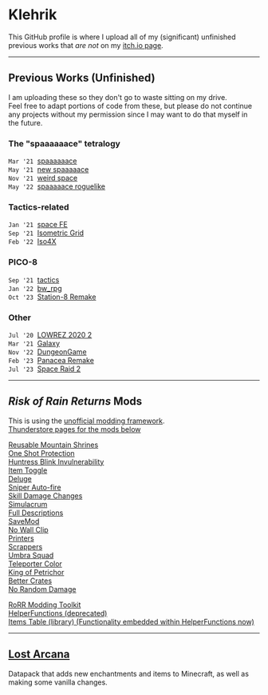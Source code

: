 # Klehrik

This GitHub profile is where I upload all of my (significant) unfinished previous works that *are not* on my [itch.io page](https://klehrik.itch.io).

---

## Previous Works (Unfinished)

I am uploading these so they don't go to waste sitting on my drive.  
Feel free to adapt portions of code from these, but please do not continue any projects without my permission since I may want to do that myself in the future.

### The "spaaaaaace" tetralogy
`Mar '21`&nbsp; [spaaaaaace](https://github.com/Klehrik/spaaaaaace)  
`May '21`&nbsp; [new spaaaaace](https://github.com/Klehrik/new-spaaaaace)  
`Nov '21`&nbsp; [weird space](https://github.com/Klehrik/weird-space)  
`May '22`&nbsp; [spaaaaace roguelike](https://github.com/Klehrik/spaaaaace-roguelike)  

### Tactics-related
`Jan '21`&nbsp; [space FE](https://github.com/Klehrik/space-FE)  
`Sep '21`&nbsp; [Isometric Grid](https://github.com/Klehrik/Isometric-Grid)  
`Feb '22`&nbsp; [Iso4X](https://github.com/Klehrik/Iso4X)  

### PICO-8
`Sep '21`&nbsp; [tactics](https://github.com/Klehrik/tactics)  
`Jan '22`&nbsp; [bw_rpg](https://github.com/Klehrik/bw_rpg)  
`Oct '23`&nbsp; [Station-8 Remake](https://github.com/Klehrik/Station-8-Remake)  

### Other
`Jul '20`&nbsp; [LOWREZ 2020 2](https://github.com/Klehrik/LOWREZ-2020-2)  
`Mar '21`&nbsp; [Galaxy](https://github.com/Klehrik/Galaxy)  
`Nov '22`&nbsp; [DungeonGame](https://github.com/Klehrik/DungeonGame)  
`Feb '23`&nbsp; [Panacea Remake](https://github.com/Klehrik/Panacea-Remake)  
`Jul '23`&nbsp; [Space Raid 2](https://github.com/Klehrik/Space-Raid-2)  

---

## *Risk of Rain Returns* Mods

This is using the [unofficial modding framework](https://github.com/return-of-modding/ReturnOfModding).  
[Thunderstore pages for the mods below](https://thunderstore.io/c/risk-of-rain-returns/p/Klehrik/)  

[Reusable Mountain Shrines](https://github.com/Klehrik/RoRR-ReusableMountainShrines)  
[One Shot Protection](https://github.com/Klehrik/RoRR-OneShotProtection)  
[Huntress Blink Invulnerability](https://github.com/Klehrik/RoRR-HuntressBlinkInvulnerability)  
[Item Toggle](https://github.com/Klehrik/RoRR-ItemToggle)  
[Deluge](https://github.com/Klehrik/RoRR-Deluge)  
[Sniper Auto-fire](https://github.com/Klehrik/RoRR-SniperAutofire)  
[Skill Damage Changes](https://github.com/Klehrik/RoRR-SkillDamageChanges)  
[Simulacrum](https://github.com/Klehrik/RoRR-Simulacrum)  
[Full Descriptions](https://github.com/Klehrik/RoRR-FullDescriptions)  
[SaveMod](https://github.com/Klehrik/RoRR-SaveMod)  
[No Wall Clip](https://github.com/Klehrik/RoRR-NoWallClip)  
[Printers](https://github.com/Klehrik/RoRR-Printers)  
[Scrappers](https://github.com/Klehrik/RoRR-Scrappers)  
[Umbra Squad](https://github.com/Klehrik/RoRR-UmbraSquad)  
[Teleporter Color](https://github.com/Klehrik/RoRR-TeleporterColor)  
[King of Petrichor](https://github.com/Klehrik/RoRR-King_of_Petrichor)  
[Better Crates](https://github.com/Klehrik/RoRR-BetterCrates)  
[No Random Damage](https://github.com/Klehrik/RoRR-NoRandomDamage)  

[RoRR Modding Toolkit](https://github.com/RoRRModdingToolkit/RoRR_Modding_Toolkit)  
[HelperFunctions (deprecated)](https://github.com/Klehrik/RoRR-HelperFunctions)  
[Items Table (library) (Functionality embedded within HelperFunctions now)](https://github.com/Klehrik/RoRR-ItemsTable)  

---

## [Lost Arcana](https://github.com/Klehrik/Lost_Arcana)
Datapack that adds new enchantments and items to Minecraft, as well as making some vanilla changes. 
